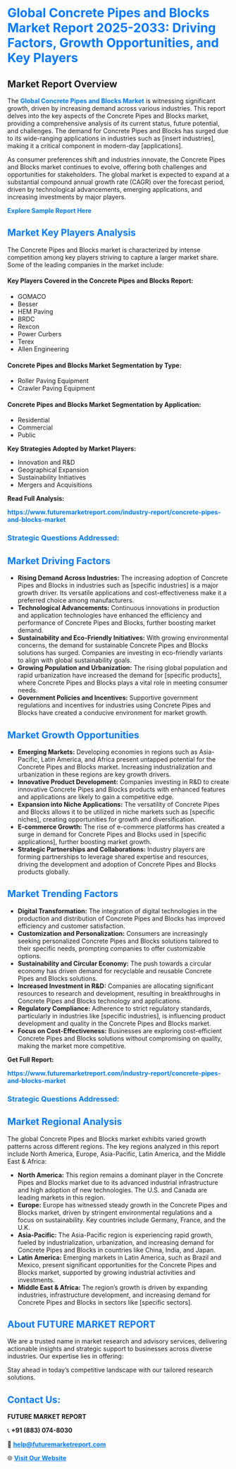 <h1 style="color: #007BFF;">Global Concrete Pipes and Blocks Market Report 2025-2033: Driving Factors, Growth Opportunities, and Key Players</h1>

<section id="overview">
<h2>Market Report Overview</h2>
<p>The <a href="https://www.futuremarketreport.com/industry-report/concrete-pipes-and-blocks-market" style="color: #007BFF; text-decoration: none;"><strong>Global Concrete Pipes and Blocks Market</strong></a> is witnessing significant growth, driven by increasing demand across various industries. This report delves into the key aspects of the Concrete Pipes and Blocks market, providing a comprehensive analysis of its current status, future potential, and challenges. The demand for Concrete Pipes and Blocks has surged due to its wide-ranging applications in industries such as [insert industries], making it a critical component in modern-day [applications].</p>
<p>As consumer preferences shift and industries innovate, the Concrete Pipes and Blocks market continues to evolve, offering both challenges and opportunities for stakeholders. The global market is expected to expand at a substantial compound annual growth rate (CAGR) over the forecast period, driven by technological advancements, emerging applications, and increasing investments by major players.</p>
</section>

<section id="overview">
<p><a href="https://www.futuremarketreport.com/request-sample/reportId=34264" style="color: #007BFF; text-decoration: none;"><strong>Explore Sample Report Here</strong></a></p>
</section>

<section id="key-players">
<h2 style="color: #007BFF;">Market Key Players Analysis</h2>
<p>The Concrete Pipes and Blocks market is characterized by intense competition among key players striving to capture a larger market share. Some of the leading companies in the market include:</p>
<h4>Key Players Covered in the Concrete Pipes and Blocks Report:</h4>
<ul><li>GOMACO</li><li>Besser</li><li>HEM Paving</li><li>BRDC</li><li>Rexcon</li><li>Power Curbers</li><li>Terex</li><li>Allen Engineering</li></ul>
<h4>Concrete Pipes and Blocks Market Segmentation by Type:</h4>
<ul><li>Roller Paving Equipment</li><li>Crawler Paving Equipment</li></ul>

<h4>Concrete Pipes and Blocks Market Segmentation by Application:</h4>
<ul><li>Residential</li><li>Commercial</li><li>Public</li></ul>
<p><strong>Key Strategies Adopted by Market Players:</strong></p>
<ul>
<li>Innovation and R&D</li>
<li>Geographical Expansion</li>
<li>Sustainability Initiatives</li>
<li>Mergers and Acquisitions</li>
</ul>
</section>

<section>
<p><strong>Read Full Analysis: </strong></p><a href="https://www.futuremarketreport.com/industry-report/concrete-pipes-and-blocks-market" style="color: #007BFF; text-decoration: none;"><strong>https://www.futuremarketreport.com/industry-report/concrete-pipes-and-blocks-market</strong></a>
<h3 style="color: #007BFF;">Strategic Questions Addressed:</h3>
</section>

<section id="driving-factors">
<h2 style="color: #007BFF;">Market Driving Factors</h2>
<ul>
<li><strong>Rising Demand Across Industries:</strong> The increasing adoption of Concrete Pipes and Blocks in industries such as [specific industries] is a major growth driver. Its versatile applications and cost-effectiveness make it a preferred choice among manufacturers.</li>
<li><strong>Technological Advancements:</strong> Continuous innovations in production and application technologies have enhanced the efficiency and performance of Concrete Pipes and Blocks, further boosting market demand.</li>
<li><strong>Sustainability and Eco-Friendly Initiatives:</strong> With growing environmental concerns, the demand for sustainable Concrete Pipes and Blocks solutions has surged. Companies are investing in eco-friendly variants to align with global sustainability goals.</li>
<li><strong>Growing Population and Urbanization:</strong> The rising global population and rapid urbanization have increased the demand for [specific products], where Concrete Pipes and Blocks plays a vital role in meeting consumer needs.</li>
<li><strong>Government Policies and Incentives:</strong> Supportive government regulations and incentives for industries using Concrete Pipes and Blocks have created a conducive environment for market growth.</li>
</ul>
</section>

<section id="growth-opportunities">
<h2 style="color: #007BFF;">Market Growth Opportunities</h2>
<ul>
<li><strong>Emerging Markets:</strong> Developing economies in regions such as Asia-Pacific, Latin America, and Africa present untapped potential for the Concrete Pipes and Blocks market. Increasing industrialization and urbanization in these regions are key growth drivers.</li>
<li><strong>Innovative Product Development:</strong> Companies investing in R&D to create innovative Concrete Pipes and Blocks products with enhanced features and applications are likely to gain a competitive edge.</li>
<li><strong>Expansion into Niche Applications:</strong> The versatility of Concrete Pipes and Blocks allows it to be utilized in niche markets such as [specific niches], creating opportunities for growth and diversification.</li>
<li><strong>E-commerce Growth:</strong> The rise of e-commerce platforms has created a surge in demand for Concrete Pipes and Blocks used in [specific applications], further boosting market growth.</li>
<li><strong>Strategic Partnerships and Collaborations:</strong> Industry players are forming partnerships to leverage shared expertise and resources, driving the development and adoption of Concrete Pipes and Blocks products globally.</li>
</ul>
</section>

<section id="trending-factors">
<h2 style="color: #007BFF;">Market Trending Factors</h2>
<ul>
<li><strong>Digital Transformation:</strong> The integration of digital technologies in the production and distribution of Concrete Pipes and Blocks has improved efficiency and customer satisfaction.</li>
<li><strong>Customization and Personalization:</strong> Consumers are increasingly seeking personalized Concrete Pipes and Blocks solutions tailored to their specific needs, prompting companies to offer customizable options.</li>
<li><strong>Sustainability and Circular Economy:</strong> The push towards a circular economy has driven demand for recyclable and reusable Concrete Pipes and Blocks solutions.</li>
<li><strong>Increased Investment in R&D:</strong> Companies are allocating significant resources to research and development, resulting in breakthroughs in Concrete Pipes and Blocks technology and applications.</li>
<li><strong>Regulatory Compliance:</strong> Adherence to strict regulatory standards, particularly in industries like [specific industries], is influencing product development and quality in the Concrete Pipes and Blocks market.</li>
<li><strong>Focus on Cost-Effectiveness:</strong> Businesses are exploring cost-efficient Concrete Pipes and Blocks solutions without compromising on quality, making the market more competitive.</li>
</ul>
</section>

<section>
<p><strong>Get Full Report: </strong></p><a href="https://www.futuremarketreport.com/industry-report/concrete-pipes-and-blocks-market" style="color: #007BFF; text-decoration: none;"><strong>https://www.futuremarketreport.com/industry-report/concrete-pipes-and-blocks-market</strong></a>
<h3 style="color: #007BFF;">Strategic Questions Addressed:</h3>
</section>


<section id="regional-analysis">
<h2 style="color: #007BFF;">Market Regional Analysis</h2>
<p>The global Concrete Pipes and Blocks market exhibits varied growth patterns across different regions. The key regions analyzed in this report include North America, Europe, Asia-Pacific, Latin America, and the Middle East & Africa:</p>
<ul>
<li><strong>North America:</strong> This region remains a dominant player in the Concrete Pipes and Blocks market due to its advanced industrial infrastructure and high adoption of new technologies. The U.S. and Canada are leading markets in this region.</li>
<li><strong>Europe:</strong> Europe has witnessed steady growth in the Concrete Pipes and Blocks market, driven by stringent environmental regulations and a focus on sustainability. Key countries include Germany, France, and the U.K.</li>
<li><strong>Asia-Pacific:</strong> The Asia-Pacific region is experiencing rapid growth, fueled by industrialization, urbanization, and increasing demand for Concrete Pipes and Blocks in countries like China, India, and Japan.</li>
<li><strong>Latin America:</strong> Emerging markets in Latin America, such as Brazil and Mexico, present significant opportunities for the Concrete Pipes and Blocks market, supported by growing industrial activities and investments.</li>
<li><strong>Middle East & Africa:</strong> The region’s growth is driven by expanding industries, infrastructure development, and increasing demand for Concrete Pipes and Blocks in sectors like [specific sectors].</li>
</ul>
</section>

<footer>
<h2 style="color: #007BFF;">About FUTURE MARKET REPORT</h2>
<p>We are a trusted name in market research and advisory services, delivering actionable insights and strategic support to businesses across diverse industries. Our expertise lies in offering:</p>

<p>Stay ahead in today’s competitive landscape with our tailored research solutions.</p>

<h2 style="color: #007BFF;">Contact Us:</h2>
<p><strong>FUTURE MARKET REPORT</strong></p>
<p>📞 <strong>+91 (883) 074-8030</strong></p>
<p>📧 <strong><a href="mailto:help@futuremarketreport.com" style="color: #007BFF;">help@futuremarketreport.com</a></strong></p>
<p>🌐 <strong><a href="https://www.futuremarketreport.com/" style="color: #007BFF;">Visit Our Website</a></strong></p>
</footer>